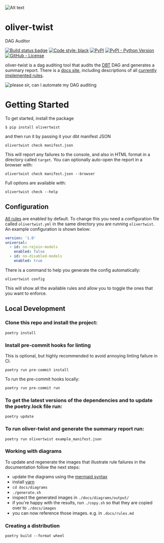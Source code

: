 

![Alt text](https://github.com/autotraderuk/oliver-twist/blob/main/docs/images/oliver_twist_logo.png)
# oliver-twist

DAG Auditor

[![Build status badge](https://github.com/autotraderuk/oliver-twist/workflows/CI/badge.svg)](https://github.com/autotraderuk/oliver-twist/actions?query=workflow%3ACI)
[![Code style: black](https://img.shields.io/badge/code%20style-black-000000.svg)](https://github.com/psf/black)
[![PyPI](https://img.shields.io/pypi/v/olivertwist)](https://pypi.org/project/olivertwist/)
[![PyPI - Python Version](https://img.shields.io/pypi/pyversions/olivertwist)](https://pypi.org/project/olivertwist/)
[![GitHub - License](https://img.shields.io/github/license/autotraderuk/oliver-twist)](https://github.com/autotraderuk/oliver-twist/blob/main/LICENSE)

oliver-twist is a dag auditing tool that audits the [DBT](https://www.getdbt.com/) DAG and generates a summary report. There is a [docs site][1], including descriptions of all [currently implemented rules][2].

![please sir, can I automate my DAG auditing](https://github.com/autotraderuk/oliver-twist/blob/main/docs/images/oliver_dag_meme.jpg)

# Getting Started

To get started, install the package

```shell
$ pip install olivertwist
```

and then run it by passing it your dbt manifest JSON

```shell
olivertwist check manifest.json
```

This will report any failures to the console, and also in HTML format in a directory called `target`. You can optionally auto-open the report in a browser with:

```shell
olivertwist check manifest.json --browser
```

Full options are available with:


```shell
olivertwist check --help
```

## Configuration

[All rules][2] are enabled by default. To change this you need a configuration file called `olivertwist.yml` in the same directory you are running `olivertwist`. An example configuration is shown below:

```yaml
version: '1.0'
universal:
  - id: no-rejoin-models
    enabled: false
  - id: no-disabled-models
    enabled: true
```

There is a command to help you generate the config automatically:

```shell
olivertwist config
```

This will show all the available rules and allow you to toggle the ones that you want to enforce.

## Local Development

### Clone this repo and install the project:

`poetry install`

### Install pre-commit hooks for linting

This is optional, but highly recommended to avoid annoying linting failure in CI.

`poetry run pre-commit install`

To run the pre-commit hooks locally:

`poetry run pre-commit run`

### To get the latest versions of the dependencies and to update the poetry.lock file run:

`poetry update`

### To run oliver-twist and generate the summary report run:

`poetry run olivertwist example_manifest.json`

### Working with diagrams
 
To update and regenerate the images that illustrate rule failures in the documentation follow the next steps:
- update the diagrams using the [mermaid syntax](https://mermaid-js.github.io/mermaid/#/)
- install [yarn](https://classic.yarnpkg.com/en/docs/install/)
- `cd docs/diagrams`
- `./generate.sh`
- inspect the generated images in `./docs/diagrams/output/`
- if you're happy with the results, run `./copy.sh` so that they are copied over to `./docs/images`
- you can now reference those images. e.g. in `.docs/rules.md`

### Creating a distribution

```poetry build --format wheel```


[1]: http://olivertwi.st/
[2]: http://olivertwi.st/rules/
